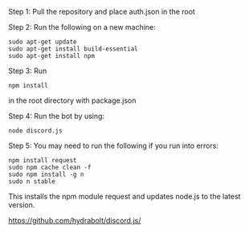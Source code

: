 Step 1:
Pull the repository and place auth.json in the root

Step 2:
Run the following on a new machine:
```
sudo apt-get update
sudo apt-get install build-essential
sudo apt-get install npm
```

Step 3:
Run
```
npm install
```
in the root directory with package.json

Step 4:
Run the bot by using:
```
node discord.js
```

Step 5:
You may need to run the following if you run into errors:
```
npm install request
sudo npm cache clean -f
sudo npm install -g n
sudo n stable
```
This installs the npm module request and updates node.js to the latest version.

https://github.com/hydrabolt/discord.js/
